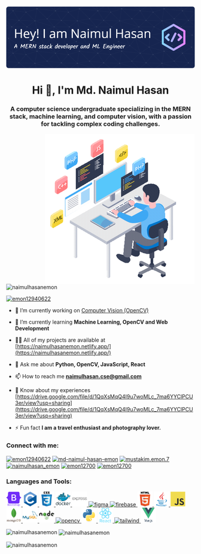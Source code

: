 [![MasterHead](https://github.com/NaimulHasanEmon/NaimulHasanEmon/blob/main/github-header-image.png)](https://naimulhasanemon.netlify.app/)
<h1 align="center">Hi 👋, I'm Md. Naimul Hasan</h1>
<h3 align="center">A computer science undergraduate specializing in the MERN stack, machine learning, and computer vision, with a passion for tackling complex coding challenges.</h3>

<img align="right" alt="Coding" width="400" src="https://github.com/NaimulHasanEmon/NaimulHasanEmon/blob/main/Animation.gif">

<p align="left"> <img src="https://komarev.com/ghpvc/?username=naimulhasanemon&label=Profile%20views&color=0e75b6&style=flat" alt="naimulhasanemon" /> </p>

<p align="left"> <a href="https://twitter.com/emon12940622" target="blank"><img src="https://img.shields.io/twitter/follow/emon12940622?logo=twitter&style=for-the-badge" alt="emon12940622" /></a> </p>

- 🔭 I’m currently working on [Computer Vision (OpenCV)](https://github.com/NaimulHasanEmon/OpenCV-Basics)

- 🌱 I’m currently learning **Machine Learning, OpenCV and Web Development**

- 👨‍💻 All of my projects are available at [https://naimulhasanemon.netlify.app/](https://naimulhasanemon.netlify.app/)

- 💬 Ask me about **Python, OpenCV, JavaScript, React**

- 📫 How to reach me **naimulhasan.cse@gmail.com**

- 📄 Know about my experiences [https://drive.google.com/file/d/1QqXsMqQ4I9u7woMLc_7ma6YYClPCU3er/view?usp=sharing](https://drive.google.com/file/d/1QqXsMqQ4I9u7woMLc_7ma6YYClPCU3er/view?usp=sharing)

- ⚡ Fun fact **I am a travel enthusiast and photography lover.**

<h3 align="left">Connect with me:</h3>
<p align="left">
<a href="https://twitter.com/emon12940622" target="blank"><img align="center" src="https://raw.githubusercontent.com/rahuldkjain/github-profile-readme-generator/master/src/images/icons/Social/twitter.svg" alt="emon12940622" height="30" width="40" /></a>
<a href="https://linkedin.com/in/md-naimul-hasan-emon" target="blank"><img align="center" src="https://raw.githubusercontent.com/rahuldkjain/github-profile-readme-generator/master/src/images/icons/Social/linked-in-alt.svg" alt="md-naimul-hasan-emon" height="30" width="40" /></a>
<a href="https://fb.com/mustakim.emon.7" target="blank"><img align="center" src="https://raw.githubusercontent.com/rahuldkjain/github-profile-readme-generator/master/src/images/icons/Social/facebook.svg" alt="mustakim.emon.7" height="30" width="40" /></a>
<a href="https://instagram.com/naimulhasan_emon" target="blank"><img align="center" src="https://raw.githubusercontent.com/rahuldkjain/github-profile-readme-generator/master/src/images/icons/Social/instagram.svg" alt="naimulhasan_emon" height="30" width="40" /></a>
<a href="https://codeforces.com/profile/emon12700" target="blank"><img align="center" src="https://raw.githubusercontent.com/rahuldkjain/github-profile-readme-generator/master/src/images/icons/Social/codeforces.svg" alt="emon12700" height="30" width="40" /></a>
<a href="https://www.leetcode.com/emon12700" target="blank"><img align="center" src="https://raw.githubusercontent.com/rahuldkjain/github-profile-readme-generator/master/src/images/icons/Social/leet-code.svg" alt="emon12700" height="30" width="40" /></a>
</p>

<h3 align="left">Languages and Tools:</h3>
<p align="left"> <a href="https://getbootstrap.com" target="_blank" rel="noreferrer"> <img src="https://raw.githubusercontent.com/devicons/devicon/master/icons/bootstrap/bootstrap-plain-wordmark.svg" alt="bootstrap" width="40" height="40"/> </a> <a href="https://www.cprogramming.com/" target="_blank" rel="noreferrer"> <img src="https://raw.githubusercontent.com/devicons/devicon/master/icons/c/c-original.svg" alt="c" width="40" height="40"/> </a> <a href="https://www.w3schools.com/css/" target="_blank" rel="noreferrer"> <img src="https://raw.githubusercontent.com/devicons/devicon/master/icons/css3/css3-original-wordmark.svg" alt="css3" width="40" height="40"/> </a> <a href="https://www.docker.com/" target="_blank" rel="noreferrer"> <img src="https://raw.githubusercontent.com/devicons/devicon/master/icons/docker/docker-original-wordmark.svg" alt="docker" width="40" height="40"/> </a> <a href="https://expressjs.com" target="_blank" rel="noreferrer"> <img src="https://raw.githubusercontent.com/devicons/devicon/master/icons/express/express-original-wordmark.svg" alt="express" width="40" height="40"/> </a> <a href="https://www.figma.com/" target="_blank" rel="noreferrer"> <img src="https://www.vectorlogo.zone/logos/figma/figma-icon.svg" alt="figma" width="40" height="40"/> </a> <a href="https://firebase.google.com/" target="_blank" rel="noreferrer"> <img src="https://www.vectorlogo.zone/logos/firebase/firebase-icon.svg" alt="firebase" width="40" height="40"/> </a> <a href="https://www.w3.org/html/" target="_blank" rel="noreferrer"> <img src="https://raw.githubusercontent.com/devicons/devicon/master/icons/html5/html5-original-wordmark.svg" alt="html5" width="40" height="40"/> </a> <a href="https://www.java.com" target="_blank" rel="noreferrer"> <img src="https://raw.githubusercontent.com/devicons/devicon/master/icons/java/java-original.svg" alt="java" width="40" height="40"/> </a> <a href="https://developer.mozilla.org/en-US/docs/Web/JavaScript" target="_blank" rel="noreferrer"> <img src="https://raw.githubusercontent.com/devicons/devicon/master/icons/javascript/javascript-original.svg" alt="javascript" width="40" height="40"/> </a> <a href="https://www.mongodb.com/" target="_blank" rel="noreferrer"> <img src="https://raw.githubusercontent.com/devicons/devicon/master/icons/mongodb/mongodb-original-wordmark.svg" alt="mongodb" width="40" height="40"/> </a> <a href="https://www.mysql.com/" target="_blank" rel="noreferrer"> <img src="https://raw.githubusercontent.com/devicons/devicon/master/icons/mysql/mysql-original-wordmark.svg" alt="mysql" width="40" height="40"/> </a> <a href="https://nodejs.org" target="_blank" rel="noreferrer"> <img src="https://raw.githubusercontent.com/devicons/devicon/master/icons/nodejs/nodejs-original-wordmark.svg" alt="nodejs" width="40" height="40"/> </a> <a href="https://opencv.org/" target="_blank" rel="noreferrer"> <img src="https://www.vectorlogo.zone/logos/opencv/opencv-icon.svg" alt="opencv" width="40" height="40"/> </a> <a href="https://www.python.org" target="_blank" rel="noreferrer"> <img src="https://raw.githubusercontent.com/devicons/devicon/master/icons/python/python-original.svg" alt="python" width="40" height="40"/> </a> <a href="https://reactjs.org/" target="_blank" rel="noreferrer"> <img src="https://raw.githubusercontent.com/devicons/devicon/master/icons/react/react-original-wordmark.svg" alt="react" width="40" height="40"/> </a> <a href="https://tailwindcss.com/" target="_blank" rel="noreferrer"> <img src="https://www.vectorlogo.zone/logos/tailwindcss/tailwindcss-icon.svg" alt="tailwind" width="40" height="40"/> </a> <a href="https://vuejs.org/" target="_blank" rel="noreferrer"> <img src="https://raw.githubusercontent.com/devicons/devicon/master/icons/vuejs/vuejs-original-wordmark.svg" alt="vuejs" width="40" height="40"/> </a> </p>

<p><img align="left" src="https://github-readme-stats.vercel.app/api/top-langs?username=naimulhasanemon&show_icons=true&locale=en&layout=compact" alt="naimulhasanemon" /></p>

<p>&nbsp;<img align="center" src="https://github-readme-stats.vercel.app/api?username=naimulhasanemon&show_icons=true&locale=en" alt="naimulhasanemon" /></p>

<p><img align="center" src="https://github-readme-streak-stats.herokuapp.com/?user=naimulhasanemon&" alt="naimulhasanemon" /></p>
